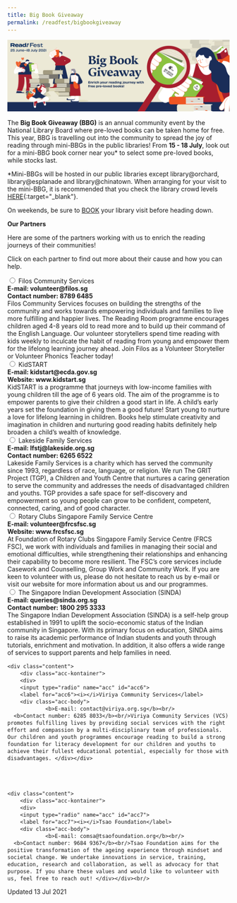 ```yaml
---
title: Big Book Giveaway
permalink: /readfest/bigbookgiveaway
---
```

![banner RF](\images\RF_BBG.jpg)

The **Big Book Giveaway (BBG)** is an annual community event by the National Library Board where pre-loved books can be taken home for free. This year, BBG is travelling out into the community to spread the joy of reading through mini-BBGs in the public libraries! From **15 - 18 July**, look out for a mini-BBG book corner near you* to select some pre-loved books, while stocks last.



*Mini-BBGs will be hosted in our public libraries except library@orchard, library@esplanade and library@chinatown. When arranging for your visit to the mini-BBG, it is recommended that you check the library crowd levels [HERE](https://nlb.gov.sg/visitors){:target="_blank"}. 

On weekends, be sure to [BOOK](https://go.gov.sg/library-visit-booking) your library visit before heading down. 



**Our Partners** 

Here are some of the partners working with us to enrich the reading journeys of their communities! 

Click on each partner to find out more about their cause and how you can help. 



<div class="content">
	<div class="acc-kontainer">
		<div>
			<input type="radio" name="acc" id="acc1">
			<label for="acc1"><i></i>Filos Community Services</label>
			<div class="acc-body">
					<b>E-mail: volunteer@filos.sg</b><br/>
          <b>Contact number: 8789 6485</b><br/>Filos Community Services focuses on building the strengths of the community and works towards empowering individuals and families to live more fulfilling and happier lives.
          The Reading Room programme encourages children aged 4-8 years old to read more and to build up their command of the English Language. Our volunteer storytellers spend time reading with kids weekly to inculcate the habit of reading from young and empower them for the lifelong learning journey ahead. Join Filos as a Volunteer Storyteller or Volunteer Phonics Teacher today! </div>
<div class="content">
	<div class="acc-kontainer">
		<div>
			<input type="radio" name="acc" id="acc2">
			<label for="acc2"><i></i>KidSTART</label>
			<div class="acc-body">
					<b>E-mail: kidstart@ecda.gov.sg</b><br/>
          <b>Website: www.kidstart.sg</b><br/>KidSTART is a programme that journeys with low-income families with young children till the age of 6 years old. The aim of the programme is to empower parents to give their children a good start in life. A child’s early years set the foundation in giving them a good future! Start young to nurture a love for lifelong learning in children. Books help stimulate creativity and imagination in children and nurturing good reading habits definitely help broaden a child’s wealth of knowledge. </div>

<div class="content">
	<div class="acc-kontainer">
		<div>
			<input type="radio" name="acc" id="acc3">
			<label for="acc3"><i></i>Lakeside Family Services</label>
			<div class="acc-body">
					<b>E-mail: lfstj@lakeside.org.sg</b><br/>
          <b>Contact number: 6265 6522</b><br/>Lakeside Family Services is a charity which has served the community since 1993, regardless of race, language, or religion. We run The GRIT Project (TGP), a Children and Youth Centre that nurtures a caring generation to serve the community and addresses the needs of disadvantaged children and youths. TGP provides a safe space for self-discovery and empowerment so young people can grow to be confident, competent, connected, caring, and of good character.</div>

<div class="content">
	<div class="acc-kontainer">
		<div>
			<input type="radio" name="acc" id="acc4">
			<label for="acc4"><i></i>Rotary Clubs Singapore Family Service Centre</label>
			<div class="acc-body">
					<b>E-mail: volunteer@frcsfsc.sg</b><br/>
          <b>Website: www.frcsfsc.sg</b><br/>At Foundation of Rotary Clubs Singapore Family Service Centre (FRCS FSC), we work with individuals and families in managing their social and emotional difficulties, while strengthening their relationships and enhancing their capability to become more resilient. The FSC’s core services include Casework and Counselling, Group Work and Community Work. If you are keen to volunteer with us, please do not hesitate to reach us by e-mail or visit our website for more information about us and our programmes. </div>

<div class="content">
	<div class="acc-kontainer">
		<div>
			<input type="radio" name="acc" id="acc5">
			<label for="acc5"><i></i>The Singapore Indian Development Association (SINDA)</label>
			<div class="acc-body">
					<b>E-mail: queries@sinda.org.sg</b><br/>
          <b>Contact number: 1800 295 3333</b><br/>The Singapore Indian Development Association (SINDA) is a self-help group established in 1991 to uplift the socio-economic status of the Indian community in Singapore. With its primary focus on education, SINDA aims to raise its academic performance of Indian students and youth through tutorials, enrichment and motivation. In addition, it also offers a wide range of services to support parents and help families in need.</div>



	<div class="content">
		<div class="acc-kontainer">
		<div>
		<input type="radio" name="acc" id="acc6">
		<label for="acc6"><i></i>Viriya Community Services</label>
		<div class="acc-body">
				<b>E-mail: contact@viriya.org.sg</b><br/>
	  <b>Contact number: 6285 8033</b><br/>Viriya Community Services (VCS) promotes fulfilling lives by providing social services with the right effort and compassion by a multi-disciplinary team of professionals. Our children and youth programmes encourage reading to build a strong foundation for literacy development for our children and youths to achieve their fullest educational potential, especially for those with disadvantages. </div></div>




	<div class="content">
		<div class="acc-kontainer">
		<div>
		<input type="radio" name="acc" id="acc7">
		<label for="acc7"><i></i>Tsao Foundation</label>
		<div class="acc-body">
				<b>E-mail: comsa@tsaofoundation.org</b><br/>
	  <b>Contact number: 9684 9367</b><br/>Tsao Foundation aims for the positive transformation of the ageing experience through mindset and societal change. We undertake innovations in service, training, education, research and collaboration, as well as advocacy for that purpose. If you share these values and would like to volunteer with us, feel free to reach out! </div></div><br/>









Updated 13 Jul 2021